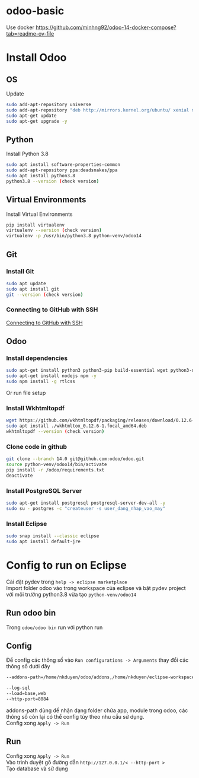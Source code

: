 # odoo-basic

Use docker https://github.com/minhng92/odoo-14-docker-compose?tab=readme-ov-file  

Install Odoo
========

## OS

Update

```sh
sudo add-apt-repository universe
sudo add-apt-repository "deb http://mirrors.kernel.org/ubuntu/ xenial main"
sudo apt-get update
sudo apt-get upgrade -y
```

## Python

Install Python 3.8

```sh
sudo apt install software-properties-common
sudo add-apt-repository ppa:deadsnakes/ppa
sudo apt install python3.8
python3.8 --version (check version)
```

## Virtual Environments

Install Virtual Environments

```sh
pip install virtualenv
virtualenv --version (check version)
virtualenv -p /usr/bin/python3.8 python-venv/odoo14
```

## Git

### Install Git

```sh
sudo apt update
sudo apt install git
git --version (check version)
```

### Connecting to GitHub with SSH

[Connecting to GitHub with SSH](https://docs.github.com/en/authentication/connecting-to-github-with-ssh)

## Odoo

### Install dependencies

```sh
sudo apt-get install python3 python3-pip build-essential wget python3-dev python3-venv python3-wheel libxslt-dev libzip-dev libldap2-dev libsasl2-dev python3-setuptools node-less libpng12-0 gdebi -y
sudo apt-get install nodejs npm -y
sudo npm install -g rtlcss
```
Or run file setup  

### Install Wkhtmltopdf
```sh
wget https://github.com/wkhtmltopdf/packaging/releases/download/0.12.6-1/wkhtmltox_0.12.6-1.focal_amd64.deb
sudo apt install ./wkhtmltox_0.12.6-1.focal_amd64.deb
wkhtmltopdf --version (check version)
```

### Clone code in github

```sh
git clone --branch 14.0 git@github.com:odoo/odoo.git
source python-venv/odoo14/bin/activate
pip install -r /odoo/requirements.txt
deactivate
```

### Install PostgreSQL Server

```sh
sudo apt-get install postgresql postgresql-server-dev-all -y
sudo su - postgres -c "createuser -s user_dang_nhap_vao_may"
```

### Install Eclipse

```sh
sudo snap install --classic eclipse
sudo apt install default-jre
```

Config to run on Eclipse
========

Cài đặt pydev trong `help -> eclipse marketplace`  
Import folder odoo vào trong workspace của eclipse và bật pydev project với môi trường python3.8 vừa tạo `python-venv/odoo14`

## Run odoo bin
Trong `odoo/odoo bin` run với python run

## Config 
Để config các thông số vào `Run configurations -> Arguments` thay đổi các thông số dưới đây
```sh
--addons-path=/home/nkduyen/odoo/addons,/home/nkduyen/eclipse-workspace/odoo-basic

--log-sql
--load=base,web
--http-port=8084
```
addons-path dùng để nhận dạng folder chứa app, module trong odoo, các thông số còn lại có thể config tùy theo nhu cầu sử dụng.  
Config xong `Apply -> Run` 

## Run
Config xong `Apply -> Run`   
Vào trình duyệt gõ đường dẫn `http://127.0.0.1/< --http-port >`  
Tạo database và sử dụng


